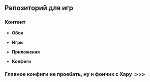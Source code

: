 ## Репозиторий для игр

### Контент

- **Обои**
  
- **Игры**

- **Приложения**

- **Конфиги**

### Главное конфиги не проебать, ну и фончик с Хару :>>>
